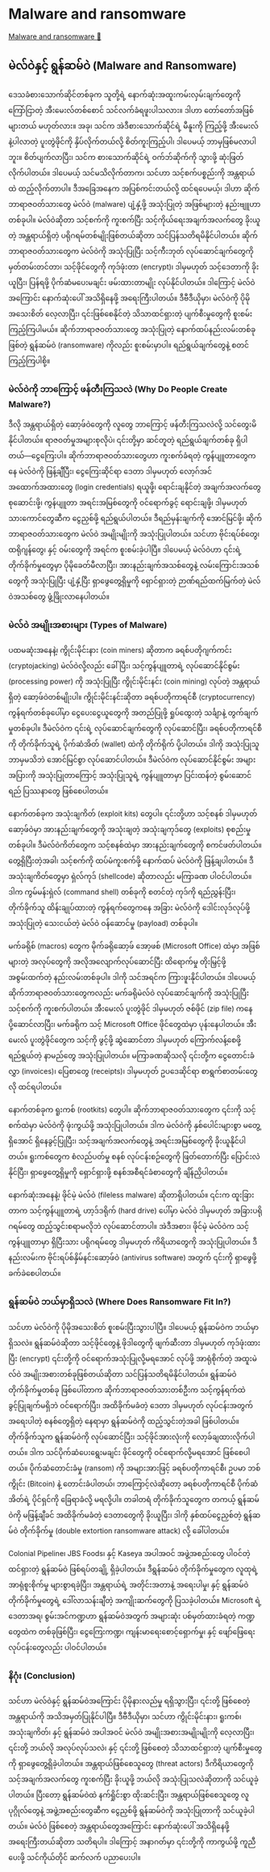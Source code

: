 # Malware and ransomware

[Malware and ransomware 🔗](https://www.coursera.org/learn/cybersecurity-threat-vectors-and-mitigation/lecture/xeaHP/malware-and-ransomware)

## မဲလ်ဝဲနှင့် ရွန်ဆမ်ဝဲ (Malware and Ransomware)

ဒေသခံစားသောက်ဆိုင်တစ်ခုက သူတို့ရဲ့ နောက်ဆုံးအထူးကမ်းလှမ်းချက်တွေကို ကြော်ငြာတဲ့ အီးမေးလ်တစ်စောင် သင်လက်ခံရဖူးပါသလား။ ဒါဟာ တော်တော်အဖြစ်များတယ် မဟုတ်လား။ အခု၊ သင်က အဲဒီစားသောက်ဆိုင်ရဲ့ မီနူးကို ကြည့်ဖို့ အီးမေးလ်နဲ့ပါလာတဲ့ ပူးတွဲဖိုင်ကို နှိပ်လိုက်တယ်လို့ စိတ်ကူးကြည့်ပါ၊ ဒါပေမယ့် ဘာမှဖြစ်မလာပါဘူး။ စိတ်ပျက်လာပြီး၊ သင်က စားသောက်ဆိုင်ရဲ့ ဝက်ဘ်ဆိုက်ကို သွားဖို့ ဆုံးဖြတ်လိုက်ပါတယ်။ ဒါပေမယ့် သင်မသိလိုက်တာက၊ သင်ဟာ သင့်စက်ပစ္စည်းကို အန္တရာယ်ထဲ ထည့်လိုက်တာပါ။ ဒီအခြေအနေက အပြစ်ကင်းတယ်လို့ ထင်ရပေမယ့်၊ ဒါဟာ ဆိုက်ဘာရာဇဝတ်သားတွေ မဲလ်ဝဲ (malware) ပျံ့နှံ့ဖို့ အသုံးပြုတဲ့ အဖြစ်များတဲ့ နည်းဗျူဟာတစ်ခုပါ။ မဲလ်ဝဲဆိုတာ သင့်စက်ကို ကူးစက်ပြီး သင့်ကိုယ်ရေးအချက်အလက်တွေ ခိုးယူတဲ့ အန္တရာယ်ရှိတဲ့ ပရိုဂရမ်တစ်မျိုးဖြစ်တယ်ဆိုတာ သင်ပြန်သတိရမိနိုင်ပါတယ်။ ဆိုက်ဘာရာဇဝတ်သားတွေက မဲလ်ဝဲကို အသုံးပြုပြီး သင့်ကီးဘုတ် လုပ်ဆောင်ချက်တွေကို မှတ်တမ်းတင်တာ၊ သင့်ဖိုင်တွေကို ကုဒ်ဖုံးတာ (encrypt)၊ ဒါမှမဟုတ် သင့်ဒေတာကို ခိုးယူပြီး၊ ပြန်ရဖို့ ပိုက်ဆံမပေးမချင်း ဖမ်းထားတာမျိုး လုပ်နိုင်ပါတယ်။ ဒါကြောင့် မဲလ်ဝဲအကြောင်း နောက်ဆုံးပေါ် အသိရှိနေဖို့ အရေးကြီးပါတယ်။ ဒီဗီဒီယိုမှာ၊ မဲလ်ဝဲကို ပိုမိုအသေးစိတ် လေ့လာပြီး၊ ၎င်းဖြစ်စေနိုင်တဲ့ သိသာထင်ရှားတဲ့ ပျက်စီးမှုတွေကို စူးစမ်းကြည့်ကြပါမယ်။ ဆိုက်ဘာရာဇဝတ်သားတွေ အသုံးပြုတဲ့ နောက်ထပ်နည်းလမ်းတစ်ခုဖြစ်တဲ့ ရွန်ဆမ်ဝဲ (ransomware) ကိုလည်း စူးစမ်းမှာပါ။ ရည်ရွယ်ချက်တွေနဲ့ စတင်ကြည့်ကြပါစို့။

### မဲလ်ဝဲကို ဘာကြောင့် ဖန်တီးကြသလဲ (Why Do People Create Malware?)

ဒီလို အန္တရာယ်ရှိတဲ့ ဆော့ဖ်ဝဲတွေကို လူတွေ ဘာကြောင့် ဖန်တီးကြသလဲလို့ သင်တွေးမိနိုင်ပါတယ်။ ရာဇဝတ်မှုအများစုလိုပဲ၊ ၎င်းတို့မှာ ဆင်တူတဲ့ ရည်ရွယ်ချက်တစ်ခု ရှိပါတယ်—ငွေကြေးပါ။ ဆိုက်ဘာရာဇဝတ်သားတွေဟာ ကူးစက်ခံရတဲ့ ကွန်ပျူတာတွေကနေ မဲလ်ဝဲကို ဖြန့်ချီပြီး၊ ငွေကြေးဆိုင်ရာ ဒေတာ ဒါမှမဟုတ် လော့ဂ်အင် အထောက်အထားတွေ (login credentials) ရယူဖို့၊ ရောင်းချနိုင်တဲ့ အချက်အလက်တွေ စုဆောင်းဖို့၊ ကွန်ပျူတာ အရင်းအမြစ်တွေကို ဝင်ရောက်ခွင့် ရောင်းချဖို့၊ ဒါမှမဟုတ် သားကောင်တွေဆီက ငွေညှစ်ဖို့ ရည်ရွယ်ပါတယ်။ ဒီရည်မှန်းချက်ကို အောင်မြင်ဖို့၊ ဆိုက်ဘာရာဇဝတ်သားတွေက မဲလ်ဝဲ အမျိုးမျိုးကို အသုံးပြုပါတယ်။ သင်ဟာ ဗိုင်းရပ်စ်တွေ၊ ထရိုဂျန်တွေ၊ နှင့် ဝမ်းတွေကို အရင်က စူးစမ်းခဲ့ပါပြီ။ ဒါပေမယ့် မဲလ်ဝဲဟာ ၎င်းရဲ့ တိုက်ခိုက်မှုတွေမှာ ပိုမိုခေတ်မီလာပြီး၊ အားနည်းချက်အသစ်တွေနဲ့ လမ်းကြောင်းအသစ်တွေကို အသုံးပြုပြီး ပျံ့နှံ့ပြီး ရှာဖွေတွေ့ရှိမှုကို ရှောင်ရှားတဲ့ ဉာဏ်ရည်ထက်မြက်တဲ့ မဲလ်ဝဲအသစ်တွေ ဖွံ့ဖြိုးလာနေပါတယ်။

### မဲလ်ဝဲ အမျိုးအစားများ (Types of Malware)

ပထမဆုံးအနေနဲ့၊ ကွိုင်းမိုင်းနား (coin miners) ဆိုတာက ခရစ်ပတိုဂျက်ကင်း (cryptojacking) မဲလ်ဝဲလို့လည်း ခေါ်ပြီး၊ သင့်ကွန်ပျူတာရဲ့ လုပ်ဆောင်နိုင်စွမ်း (processing power) ကို အသုံးပြုပြီး ကွိုင်းမိုင်းနင်း (coin mining) လုပ်တဲ့ အန္တရာယ်ရှိတဲ့ ဆော့ဖ်ဝဲတစ်မျိုးပါ။ ကွိုင်းမိုင်းနင်းဆိုတာ ခရစ်ပတိုကာရင်စီ (cryptocurrency) ကွန်ရက်တစ်ခုပေါ်မှာ ငွေပေးငွေယူတွေကို အတည်ပြုဖို့ ရှုပ်ထွေးတဲ့ သင်္ချာနဲ့ တွက်ချက်မှုတစ်ခုပါ။ ဒီမဲလ်ဝဲက ၎င်းရဲ့ လုပ်ဆောင်ချက်တွေကို လုပ်ဆောင်ပြီး၊ ခရစ်ပတိုကာရင်စီကို တိုက်ခိုက်သူရဲ့ ပိုက်ဆံအိတ် (wallet) ထဲကို တိုက်ရိုက် ပို့ပါတယ်။ ဒါကို အသုံးပြုသူ ဘာမှမသိဘဲ အောင်မြင်စွာ လုပ်ဆောင်ပါတယ်။ ဒီမဲလ်ဝဲက လုပ်ဆောင်နိုင်စွမ်း အများအပြားကို အသုံးပြုတာကြောင့် အသုံးပြုသူရဲ့ ကွန်ပျူတာမှာ ပြင်းထန်တဲ့ စွမ်းဆောင်ရည် ပြဿနာတွေ ဖြစ်စေပါတယ်။

နောက်တစ်ခုက အသုံးချကိတ် (exploit kits) တွေပါ။ ၎င်းတို့ဟာ သင့်စနစ် ဒါမှမဟုတ် ဆော့ဖ်ဝဲမှာ အားနည်းချက်တွေကို အသုံးချတဲ့ အသုံးချကုဒ်တွေ (exploits) စုစည်းမှုတစ်ခုပါ။ ဒီမဲလ်ဝဲကိတ်တွေက သင့်စနစ်ထဲမှာ အားနည်းချက်တွေကို စကင်ဖတ်ပါတယ်။ တွေ့ရှိပြီးတဲ့အခါ၊ သင့်စက်ကို ထပ်မံကူးစက်ဖို့ နောက်ထပ် မဲလ်ဝဲကို ဖြန့်ချပါတယ်။ ဒီအသုံးချကိတ်တွေမှာ ရှဲလ်ကုဒ် (shellcode) ဆိုတာလည်း မကြာခဏ ပါဝင်ပါတယ်။ ဒါက ကွမ်မန်းရှဲလ် (command shell) တစ်ခုကို စတင်တဲ့ ကုဒ်ကို ရည်ညွှန်းပြီး၊ တိုက်ခိုက်သူ ထိန်းချုပ်ထားတဲ့ ကွန်ရက်တွေကနေ အခြား မဲလ်ဝဲကို ဒေါင်းလုဒ်လုပ်ဖို့ အသုံးပြုတဲ့ သေးငယ်တဲ့ မဲလ်ဝဲ ဝန်ဆောင်မှု (payload) တစ်ခုပါ။

မက်ခရိုစ် (macros) တွေက မိုက်ခရိုဆော့ဖ် အော့ဖစ် (Microsoft Office) ထဲမှာ အဖြစ်များတဲ့ အလုပ်တွေကို အလိုအလျောက်လုပ်ဆောင်ပြီး ထိရောက်မှု တိုးမြှင့်ဖို့ အစွမ်းထက်တဲ့ နည်းလမ်းတစ်ခုပါ။ ဒါကို သင်အရင်က ကြားဖူးနိုင်ပါတယ်။ ဒါပေမယ့် ဆိုက်ဘာရာဇဝတ်သားတွေကလည်း မက်ခရိုမဲလ်ဝဲ လုပ်ဆောင်ချက်ကို အသုံးပြုပြီး သင့်စက်ကို ကူးစက်ပါတယ်။ အီးမေးလ် ပူးတွဲဖိုင် ဒါမှမဟုတ် ဇစ်ဖိုင် (zip file) ကနေ ပို့ဆောင်လာပြီး၊ မက်ခရိုက သင့် Microsoft Office ဖိုင်တွေထဲမှာ ပုန်းနေပါတယ်။ အီးမေးလ် ပူးတွဲဖိုင်တွေက သင့်ကို ဖွင့်ဖို့ ဆွဲဆောင်တာ ဒါမှမဟုတ် ကြောက်လန့်စေဖို့ ရည်ရွယ်တဲ့ နာမည်တွေ အသုံးပြုပါတယ်။ မကြာခဏဆိုသလို ၎င်းတို့က ငွေတောင်းခံလွှာ (invoices)၊ ပြေစာတွေ (receipts)၊ ဒါမှမဟုတ် ဥပဒေဆိုင်ရာ စာရွက်စာတမ်းတွေလို ထင်ရပါတယ်။

နောက်တစ်ခုက ရူးကစ် (rootkits) တွေပါ။ ဆိုက်ဘာရာဇဝတ်သားတွေက ၎င်းကို သင့်စက်ထဲမှာ မဲလ်ဝဲကို ဖုံးကွယ်ဖို့ အသုံးပြုပါတယ်။ ဒါက မဲလ်ဝဲကို နှစ်ပေါင်းများစွာ မတွေ့ရှိအောင် ရှိနေခွင့်ပြုပြီး၊ သင့်အချက်အလက်တွေနဲ့ အရင်းအမြစ်တွေကို ခိုးယူနိုင်ပါတယ်။ ရူးကစ်တွေက စံလည်ပတ်မှု စနစ် လုပ်ငန်းစဉ်တွေကို ဖြတ်တောက်ပြီး ပြောင်းလဲနိုင်ပြီး၊ ရှာဖွေတွေ့ရှိမှုကို ရှောင်ရှားဖို့ စနစ်အစီရင်ခံစာတွေကို ချိန်ညှိပါတယ်။

နောက်ဆုံးအနေနဲ့၊ ဖိုင်မဲ့ မဲလ်ဝဲ (fileless malware) ဆိုတာရှိပါတယ်။ ၎င်းက ထူးခြားတာက သင့်ကွန်ပျူတာရဲ့ ဟာ့ဒ်ဒရိုက် (hard drive) ပေါ်မှာ မဲလ်ဝဲ ဒါမှမဟုတ် အခြားပရိုဂရမ်တွေ ထည့်သွင်းစရာမလိုဘဲ လုပ်ဆောင်တာပါ။ အဲဒီအစား၊ ဖိုင်မဲ့ မဲလ်ဝဲက သင့်ကွန်ပျူတာမှာ ရှိပြီးသား ပရိုဂရမ်တွေ ဒါမှမဟုတ် ကိရိယာတွေကို အသုံးပြုပါတယ်။ ဒီနည်းလမ်းက ဗိုင်းရပ်စ်နှိမ်နင်းဆော့ဖ်ဝဲ (antivirus software) အတွက် ၎င်းကို ရှာဖွေဖို့ ခက်ခဲစေပါတယ်။

### ရွန်ဆမ်ဝဲ ဘယ်မှာရှိသလဲ (Where Does Ransomware Fit In?)

သင်ဟာ မဲလ်ဝဲကို ပိုမိုအသေးစိတ် စူးစမ်းပြီးသွားပါပြီ။ ဒါပေမယ့် ရွန်ဆမ်ဝဲက ဘယ်မှာရှိသလဲ။ ရွန်ဆမ်ဝဲဆိုတာ သင့်ဖိုင်တွေနဲ့ ဖိုဒါတွေကို ဖျက်ဆီးတာ ဒါမှမဟုတ် ကုဒ်ဖုံးထားပြီး (encrypt) ၎င်းတို့ကို ဝင်ရောက်အသုံးပြုလို့မရအောင် လုပ်ဖို့ အာရုံစိုက်တဲ့ အထူးမဲလ်ဝဲ အမျိုးအစားတစ်ခုဖြစ်တယ်ဆိုတာ သင်ပြန်သတိရမိနိုင်ပါတယ်။ ရွန်ဆမ်ဝဲ တိုက်ခိုက်မှုတစ်ခု ဖြစ်ပေါ်တာက ဆိုက်ဘာရာဇဝတ်သားတစ်ဦးက သင့်ကွန်ရက်ထဲ ခွင့်ပြုချက်မရှိဘဲ ဝင်ရောက်ပြီး၊ အထိခိုက်မခံတဲ့ ဒေတာ ဒါမှမဟုတ် လုပ်ငန်းအတွက် အရေးပါတဲ့ စနစ်တွေရှိတဲ့ နေရာမှာ ရွန်ဆမ်ဝဲကို ထည့်သွင်းတဲ့အခါ ဖြစ်ပါတယ်။ တိုက်ခိုက်သူက ရွန်ဆမ်ဝဲကို လုပ်ဆောင်ပြီး၊ သင့်ဖိုင်အားလုံးကို လော့ခ်ချထားလိုက်ပါတယ်။ ဒါက သင်ပိုက်ဆံပေးရွေးမချင်း ဖိုင်တွေကို ဝင်ရောက်လို့မရအောင် ဖြစ်စေပါတယ်။ ပိုက်ဆံတောင်းခံမှု (ransom) ကို အများအားဖြင့် ခရစ်ပတိုကာရင်စီ၊ ဥပမာ ဘစ်ကွိုင်း (Bitcoin) နဲ့ တောင်းခံပါတယ်၊ ဘာကြောင့်လဲဆိုတော့ ခရစ်ပတိုကာရင်စီ ပိုက်ဆံအိတ်ရဲ့ ပိုင်ရှင်ကို ခြေရာခံလို့ မရလို့ပါ။ တခါတရံ တိုက်ခိုက်သူတွေက တကယ့် ရွန်ဆမ်ဝဲကို မဖြန့်ချီခင် အထိခိုက်မခံတဲ့ ဒေတာတွေကို ခိုးယူပြီး၊ ဒါကို နှစ်ထပ်ငွေညှစ်တဲ့ ရွန်ဆမ်ဝဲ တိုက်ခိုက်မှု (double extortion ransomware attack) လို့ ခေါ်ပါတယ်။

Colonial Pipeline၊ JBS Foods၊ နှင့် Kaseya အပါအဝင် အဖွဲ့အစည်းတွေ ပါဝင်တဲ့ ထင်ရှားတဲ့ ရွန်ဆမ်ဝဲ ဖြစ်ရပ်တချို့ ရှိခဲ့ပါတယ်။ ဒီရွန်ဆမ်ဝဲ တိုက်ခိုက်မှုတွေက လူထုရဲ့ အာရုံစူးစိုက်မှု များစွာရခဲ့ပြီး၊ အန္တရာယ်ရဲ့ အတိုင်းအတာနဲ့ အရေးပါမှု၊ နှင့် ရွန်ဆမ်ဝဲ တိုက်ခိုက်မှုတွေရဲ့ ဒေါ်လာသန်းချီတဲ့ အကျိုးဆက်တွေကို ပြသခဲ့ပါတယ်။ Microsoft ရဲ့ ဒေတာအရ၊ စွမ်းအင်ကဏ္ဍဟာ ရွန်ဆမ်ဝဲအတွက် အများဆုံး ပစ်မှတ်ထားခံရတဲ့ ကဏ္ဍတွေထဲက တစ်ခုဖြစ်ပြီး၊ ငွေကြေးကဏ္ဍ၊ ကျန်းမာရေးစောင့်ရှောက်မှု၊ နှင့် ဖျော်ဖြေရေး လုပ်ငန်းတွေလည်း ပါဝင်ပါတယ်။

### နိဂုံး (Conclusion)

သင်ဟာ မဲလ်ဝဲနှင့် ရွန်ဆမ်ဝဲအကြောင်း ပိုမိုနားလည်မှု ရရှိသွားပြီး၊ ၎င်းတို့ ဖြစ်စေတဲ့ အန္တရာယ်ကို အသိအမှတ်ပြုနိုင်ပါပြီ။ ဒီဗီဒီယိုမှာ၊ သင်ဟာ ကွိုင်းမိုင်းနား၊ ရူးကစ်၊ အသုံးချကိတ်၊ နှင့် ရွန်ဆမ်ဝဲ အပါအဝင် မဲလ်ဝဲ အမျိုးအစားအမျိုးမျိုးကို လေ့လာပြီး၊ ၎င်းတို့ ဘယ်လို အလုပ်လုပ်သလဲ၊ နှင့် ၎င်းတို့ ဖြစ်စေတဲ့ သိသာထင်ရှားတဲ့ ပျက်စီးမှုတွေကို ရှာဖွေတွေ့ရှိခဲ့ပါတယ်။ အန္တရာယ်ဖြစ်စေသူတွေ (threat actors) ဒီကိရိယာတွေကို သင့်အချက်အလက်တွေ ကူးစက်ပြီး ခိုးယူဖို့ ဘယ်လို အသုံးပြုသလဲဆိုတာကို သင်ယူခဲ့ပါတယ်။ ပြီးတော့ ရွန်ဆမ်ဝဲထဲ နက်ရှိုင်းစွာ ထိုးဆင်းပြီး၊ အန္တရာယ်ဖြစ်စေသူတွေ လူပုဂ္ဂိုလ်တွေနဲ့ အဖွဲ့အစည်းတွေဆီက ငွေညှစ်ဖို့ ရွန်ဆမ်ဝဲကို အသုံးပြုတာကို သင်ယူခဲ့ပါတယ်။ မဲလ်ဝဲ ဖြစ်စေတဲ့ အန္တရာယ်တွေအကြောင်း နောက်ဆုံးပေါ် အသိရှိနေဖို့ အရေးကြီးတယ်ဆိုတာ သတိရပါ။ ဒါကြောင့် အနာဂတ်မှာ ၎င်းတို့ကို ကာကွယ်ဖို့ ကူညီပေးဖို့ သင်ကိုယ်တိုင် ဆက်လက် ပညာပေးပါ။
